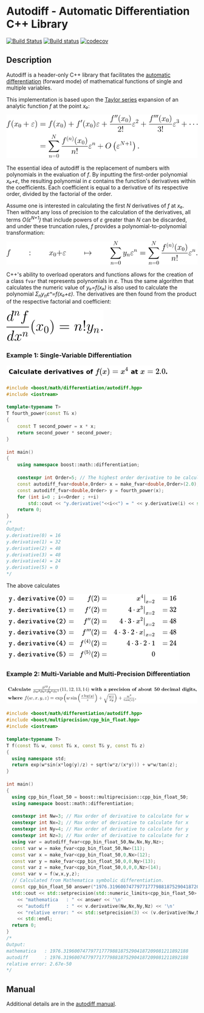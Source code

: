 # Autodiff - Automatic Differentiation C++ Library

[![Build Status](https://travis-ci.com/pulver/autodiff.svg?branch=master)](https://travis-ci.com/pulver/autodiff)
[![Build status](https://ci.appveyor.com/api/projects/status/hmhefrokif2n1b9t/branch/master?svg=true)](https://ci.appveyor.com/project/pulver/autodiff/branch/master)
[![codecov](https://codecov.io/gh/pulver/autodiff/branch/master/graph/badge.svg)](https://codecov.io/gh/pulver/autodiff)

## Description

Autodiff is a header-only C++ library that facilitates the [automatic
differentiation](https://en.wikipedia.org/wiki/Automatic_differentiation) (forward mode) of mathematical functions
of single and multiple variables.

This implementation is based upon the [Taylor series](https://en.wikipedia.org/wiki/Taylor_series) expansion of
an analytic function *f* at the point *x₀*:

![Taylor series](doc/quickbook/equations/taylor_series.svg)

The essential idea of autodiff is the replacement of numbers with polynomials in the evaluation of *f*. By inputting
the first-order polynomial *x₀+ε*, the resulting polynomial in *ε* contains the function's derivatives within the
coefficients. Each coefficient is equal to a derivative of its respective order, divided by the factorial of the order.

Assume one is interested in calculating the first *N* derivatives of *f* at *x₀*. Then without any loss of precision
to the calculation of the derivatives, all terms *O(ε<sup>N+1</sup>)* that include powers of *ε* greater than *N*
can be discarded, and under these truncation rules, *f* provides a polynomial-to-polynomial transformation:

![Polynomial transform](doc/quickbook/equations/polynomial_transform.svg)

C++'s ability to overload operators and functions allows for the creation of a class `fvar` that represents
polynomials in *ε*. Thus the same algorithm that calculates the numeric value of *y₀=f(x₀)* is also used to
calculate the polynomial *Ʃ<sub>n</sub>y<sub>n</sub>εⁿ=f(x₀+ε)*.  The derivatives are then found from the
product of the respective factorial and coefficient:

![Derivative formula](doc/quickbook/equations/derivative_formula.svg)


### Example 1: Single-Variable Differentiation

![Calculate derivatives for x to 4th power](doc/images/fourth_power.png)

``` c++
#include <boost/math/differentiation/autodiff.hpp>
#include <iostream>

template<typename T>
T fourth_power(const T& x)
{
    const T second_power = x * x;
    return second_power * second_power;
}

int main()
{
    using namespace boost::math::differentiation;

    constexpr int Order=5; // The highest order derivative to be calculated.
    const autodiff_fvar<double,Order> x = make_fvar<double,Order>(2.0); // Find derivatives at x=2.
    const autodiff_fvar<double,Order> y = fourth_power(x);
    for (int i=0 ; i<=Order ; ++i)
        std::cout << "y.derivative("<<i<<") = " << y.derivative(i) << std::endl;
    return 0;
}
/*
Output:
y.derivative(0) = 16
y.derivative(1) = 32
y.derivative(2) = 48
y.derivative(3) = 48
y.derivative(4) = 24
y.derivative(5) = 0
*/
```

The above calculates

![LaTeX for y.derivative() calls](doc/images/single-variable_derivatives.png)

### Example 2: Multi-Variable and Multi-Precision Differentiation

![12th-order mixed-partial derivative with about 50 decimal digits](doc/images/mixed_partial_multiprecision.png)

``` c++
#include <boost/math/differentiation/autodiff.hpp>
#include <boost/multiprecision/cpp_bin_float.hpp>
#include <iostream>

template<typename T>
T f(const T& w, const T& x, const T& y, const T& z)
{
  using namespace std;
  return exp(w*sin(x*log(y)/z) + sqrt(w*z/(x*y))) + w*w/tan(z);
}

int main()
{
  using cpp_bin_float_50 = boost::multiprecision::cpp_bin_float_50;
  using namespace boost::math::differentiation;

  constexpr int Nw=3; // Max order of derivative to calculate for w
  constexpr int Nx=2; // Max order of derivative to calculate for x
  constexpr int Ny=4; // Max order of derivative to calculate for y
  constexpr int Nz=3; // Max order of derivative to calculate for z
  using var = autodiff_fvar<cpp_bin_float_50,Nw,Nx,Ny,Nz>;
  const var w = make_fvar<cpp_bin_float_50,Nw>(11);
  const var x = make_fvar<cpp_bin_float_50,0,Nx>(12);
  const var y = make_fvar<cpp_bin_float_50,0,0,Ny>(13);
  const var z = make_fvar<cpp_bin_float_50,0,0,0,Nz>(14);
  const var v = f(w,x,y,z);
  // Calculated from Mathematica symbolic differentiation.
  const cpp_bin_float_50 answer("1976.319600747797717779881875290418720908121189218755");
  std::cout << std::setprecision(std::numeric_limits<cpp_bin_float_50>::digits10)
    << "mathematica   : " << answer << '\n'
    << "autodiff      : " << v.derivative(Nw,Nx,Ny,Nz) << '\n'
    << "relative error: " << std::setprecision(3) << (v.derivative(Nw,Nx,Ny,Nz)/answer-1)
    << std::endl;
  return 0;
}
/*
Output:
mathematica   : 1976.3196007477977177798818752904187209081211892188
autodiff      : 1976.3196007477977177798818752904187209081211892188
relative error: 2.67e-50
*/
```

## Manual

Additional details are in the [autodiff manual](doc/latex/autodiff.pdf).
